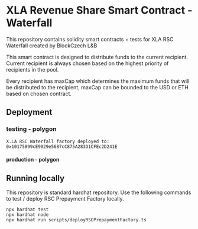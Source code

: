 # XLA Revenue Share Smart Contract - Waterfall

This repository contains solidity smart contracts + tests for XLA RSC Waterfall created by BlockCzech L&B

This smart contract is designed to distribute funds to the current recipient.
Current recipient is always chosen based on the highest priority of recipients in the pool.

Every recipient has maxCap which determines the maximum funds that will be distributed to the recipient,
maxCap can be bounded to the USD or ETH based on chosen contract.

## Deployment

### testing - polygon

```
X.LA RSC Waterfall factory deployed to:  0x10175899cE9029e5687cC875A283D1CFEc2D241E
```

#### production - polygon


## Running locally

This repository is standard hardhat repository. Use the following commands to test / deploy RSC Prepayment Factory locally.

```shell
npx hardhat test
npx hardhat node
npx hardhat run scripts/deployRSCPrepaymentFactory.ts
```
